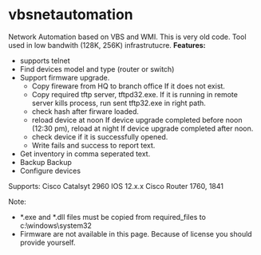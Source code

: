 # vbsnetautomation
Network Automation  based on VBS and WMI.
This is very old code. Tool used in low bandwith (128K, 256K) infrastrutucre.
**Features:**
* supports telnet
* Find devices model and type (router or switch)
* Support firmware upgrade.
    * Copy fireware from HQ to branch office If it does not exist.
    * Copy required tftp server, tftpd32.exe. If it is running in remote server kills process, run sent tftp32.exe in right path.
    * check hash after firware loaded.
    * reload device at noon If device upgrade completed before noon (12:30 pm), reload at night If device upgrade completed after noon.
    * check device if it is successfully opened.
    * Write fails and success to report text. 
* Get inventory in comma seperated text.
* Backup Backup
* Configure devices

Supports:
Cisco Catalsyt 2960 IOS 12.x.x
Cisco Router 1760, 1841

Note:
* *.exe and *.dll files must be copied from required_files to c:\windows\system32
* Firmware are not available in this page. Because of license you should provide yourself.
